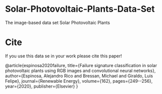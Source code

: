 # Solar-Photovoltaic-Plants-Data-Set
The image-based data set Solar Photovoltaic Plants

# Cite

If you use this data se in your work please cite this paper!

@article{espinosa2020failure,
  title={Failure signature classification in solar photovoltaic plants using RGB images and convolutional neural networks},
  author={Espinosa, Alejandro Rico and Bressan, Michael and Giraldo, Luis Felipe},
  journal={Renewable Energy},
  volume={162},
  pages={249--256},
  year={2020},
  publisher={Elsevier}
}
